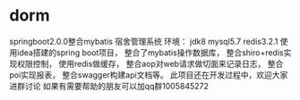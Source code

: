 # dorm
springboot2.0.0整合mybatis 宿舍管理系统
环境：
jdk8
mysql5.7
redis3.2.1
使用idea搭建的spring boot项目，
整合了mybatis操作数据库，
整合shiro+redis实现权限控制，
使用redis做缓存，
整合aop对web请求做切面来记录日志，
整合poi实现报表，
整合swagger构建api文档等。
此项目还在开发过程中，欢迎大家进群讨论
如果有需要帮助的朋友可以加qq群1005845272
